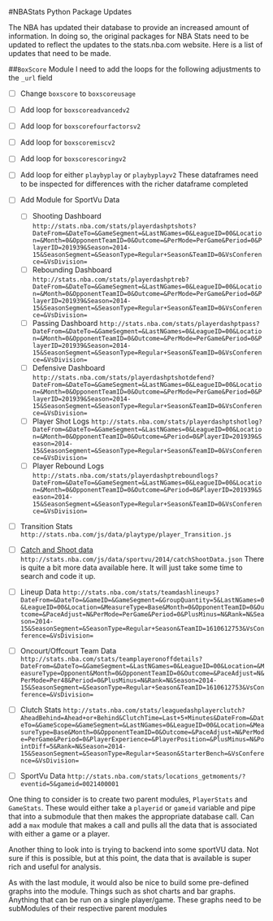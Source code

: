 #NBAStats Python Package Updates

The NBA has updated their database to provide an increased amount of information. In doing so, the original packages for NBA Stats need to be updated to reflect the updates to the stats.nba.com website.  Here is a list of updates that need to be made.

##`BoxScore` Module
I need to add the loops for the following adjustments to the `_url` field 
- [ ] Change `boxscore` to `boxscoreusage`
- [ ] Add loop for `boxscoreadvancedv2`
- [ ] Add loop for `boxscorefourfactorsv2`
- [ ] Add loop for `boxscoremiscv2`
- [ ] Add loop for `boxscorescoringv2`
- [ ] Add loop for either `playbyplay` or `playbyplayv2` These dataframes need to be inspected for differences with the richer dataframe completed
- [ ] Add Module for SportVu Data
	- [ ] Shooting Dashboard `http://stats.nba.com/stats/playerdashptshots?DateFrom=&DateTo=&GameSegment=&LastNGames=0&LeagueID=00&Location=&Month=0&OpponentTeamID=0&Outcome=&PerMode=PerGame&Period=0&PlayerID=201939&Season=2014-15&SeasonSegment=&SeasonType=Regular+Season&TeamID=0&VsConference=&VsDivision=`
	- [ ] Rebounding Dashboard ```http://stats.nba.com/stats/playerdashptreb?DateFrom=&DateTo=&GameSegment=&LastNGames=0&LeagueID=00&Location=&Month=0&OpponentTeamID=0&Outcome=&PerMode=PerGame&Period=0&PlayerID=201939&Season=2014-15&SeasonSegment=&SeasonType=Regular+Season&TeamID=0&VsConference=&VsDivision=```
	- [ ] Passing Dashboard `http://stats.nba.com/stats/playerdashptpass?DateFrom=&DateTo=&GameSegment=&LastNGames=0&LeagueID=00&Location=&Month=0&OpponentTeamID=0&Outcome=&PerMode=PerGame&Period=0&PlayerID=201939&Season=2014-15&SeasonSegment=&SeasonType=Regular+Season&TeamID=0&VsConference=&VsDivision=`
	- [ ] Defensive Dashboard `http://stats.nba.com/stats/playerdashptshotdefend?DateFrom=&DateTo=&GameSegment=&LastNGames=0&LeagueID=00&Location=&Month=0&OpponentTeamID=0&Outcome=&PerMode=PerGame&Period=0&PlayerID=201939&Season=2014-15&SeasonSegment=&SeasonType=Regular+Season&TeamID=0&VsConference=&VsDivision=`
	- [ ] Player Shot Logs `http://stats.nba.com/stats/playerdashptshotlog?DateFrom=&DateTo=&GameSegment=&LastNGames=0&LeagueID=00&Location=&Month=0&OpponentTeamID=0&Outcome=&Period=0&PlayerID=201939&Season=2014-15&SeasonSegment=&SeasonType=Regular+Season&TeamID=0&VsConference=&VsDivision=`
	- [ ] Player Rebound Logs `http://stats.nba.com/stats/playerdashptreboundlogs?DateFrom=&DateTo=&GameSegment=&LastNGames=0&LeagueID=00&Location=&Month=0&OpponentTeamID=0&Outcome=&Period=0&PlayerID=201939&Season=2014-15&SeasonSegment=&SeasonType=Regular+Season&TeamID=0&VsConference=&VsDivision=`
- [ ] Transition Stats `http://stats.nba.com/js/data/playtype/player_Transition.js`
- [ ] [Catch and Shoot data](http://stats.nba.com/tracking/#!/player/catchshoot/) `http://stats.nba.com/js/data/sportvu/2014/catchShootData.json` There is quite a bit more data available here. It will just take some time to search and code it up.
- [ ] Lineup Data `http://stats.nba.com/stats/teamdashlineups?DateFrom=&DateTo=&GameID=&GameSegment=&GroupQuantity=5&LastNGames=0&LeagueID=00&Location=&MeasureType=Base&Month=0&OpponentTeamID=0&Outcome=&PaceAdjust=N&PerMode=PerGame&Period=0&PlusMinus=N&Rank=N&Season=2014-15&SeasonSegment=&SeasonType=Regular+Season&TeamID=1610612753&VsConference=&VsDivision=`
- [ ] Oncourt/Offcourt Team Data `http://stats.nba.com/stats/teamplayeronoffdetails?DateFrom=&DateTo=&GameSegment=&LastNGames=0&LeagueID=00&Location=&MeasureType=Opponent&Month=0&OpponentTeamID=0&Outcome=&PaceAdjust=N&PerMode=Per48&Period=0&PlusMinus=N&Rank=N&Season=2014-15&SeasonSegment=&SeasonType=Regular+Season&TeamID=1610612753&VsConference=&VsDivision=`
- [ ] Clutch Stats `http://stats.nba.com/stats/leaguedashplayerclutch?AheadBehind=Ahead+or+Behind&ClutchTime=Last+5+Minutes&DateFrom=&DateTo=&GameScope=&GameSegment=&LastNGames=0&LeagueID=00&Location=&MeasureType=Base&Month=0&OpponentTeamID=0&Outcome=&PaceAdjust=N&PerMode=PerGame&Period=0&PlayerExperience=&PlayerPosition=&PlusMinus=N&PointDiff=5&Rank=N&Season=2014-15&SeasonSegment=&SeasonType=Regular+Season&StarterBench=&VsConference=&VsDivision=`
- [ ] SportVu Data `http://stats.nba.com/stats/locations_getmoments/?eventid=5&gameid=0021400001`


One thing to consider is to create two parent modules, `PlayerStats` and `GameStats`. These would either take a `playerid` or `gameid` variable and pipe that into a submodule that then makes the appropriate database call. Can add a `max` module that makes a call and pulls all the data that is associated with either a game or a player.

Another thing to look into is trying to backend into some sportVU data. Not sure if this is possible, but at this point, the data that is available is super rich and useful for analysis.

As with the last module, it would also be nice to build some pre-defined graphs into the module. Things such as shot charts and bar graphs. Anything that can be run on a single player/game. These graphs need to be subModules of their respective parent modules
